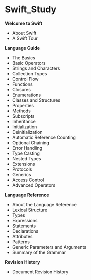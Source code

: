 # Swift_Study

**Welcome to Swift**
* About Swift
* A Swift Tour

**Language Guide**
* The Basics
* Basic Operators
* Strings and Characters
* Collection Types
* Control Flow
* Functions
* Closures
* Enumerations
* Classes and Structures
* Properties
* Methods
* Subscripts
* Inheritance
* Initialization
* Deinitialization
* Automatic Reference Counting
* Optional Chaining
* Error Handling
* Type Casting
* Nested Types
* Extensions
* Protocols
* Generics
* Access Control
* Advanced Operators

**Language Reference**
* About the Language Reference
* Lexical Structure
* Types
* Expressions
* Statements
* Declarations
* Attributes
* Patterns
* Generic Parameters and Arguments
* Summary of the Grammar

**Revision History**
* Document Revision History

